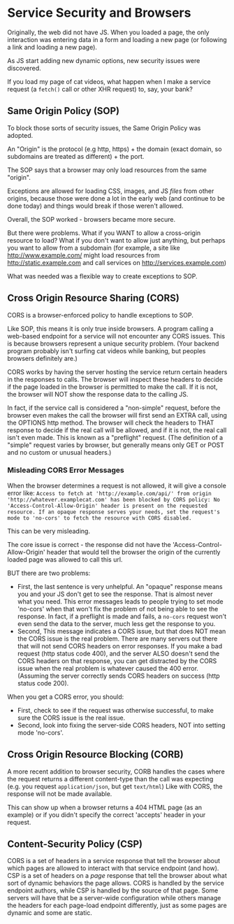 # Service Security and Browsers

Originally, the web did not have JS.  When you loaded a page, the only interaction was entering data in a form and loading a new page (or following a link and loading a new page).

As JS start adding new dynamic options, new security issues were discovered.

If you load my page of cat videos, what happen when I make a service request (a `fetch()` call or other XHR request) to, say, your bank?

## Same Origin Policy (SOP)

To block those sorts of security issues, the Same Origin Policy was adopted.  

An "Origin" is the protocol (e.g http, https) + the domain (exact domain, so subdomains are treated as different) + the port.

The SOP says that a browser may only load resources from the same "origin".  

Exceptions are allowed for loading CSS, images, and JS _files_ from other origins, because those were done a lot in the early web (and continue to be done today) and things would break if those weren't allowed.

Overall, the SOP worked - browsers became more secure.  

But there were problems.  What if you WANT to allow a cross-origin resource to load?  What if you don't want to allow just anything, but perhaps you want to allow from a subdomain (for example, a site like http://www.example.com/ might load resources from http://static.example.com and call services on http://services.example.com)

What was needed was a flexible way to create exceptions to SOP.

## Cross Origin Resource Sharing (CORS)

CORS is a browser-enforced policy to handle exceptions to SOP.

Like SOP, this means it is only true inside browsers.  A program calling a web-based endpoint for a service will not encounter any CORS issues.  This is because browsers represent a unique security problem.  (Your backend program probably isn't surfing cat videos while banking, but peoples browsers definitely are.)

CORS works by having the server hosting the service return certain headers in the responses to calls.  The browser will inspect these headers to decide if the page loaded in the browser is permitted to make the call.  If it is not, the browser will NOT show the response data to the calling JS.

In fact, if the service call is considered a "non-simple" request, before the browser even makes the call the browser will first send an EXTRA call, using the OPTIONS http method.  The browser will check the headers to THAT response to decide if the real call will be allowed, and if it is not, the real call isn't even made.  This is known as a "preflight" request.  (The definition of a "simple" request varies by browser, but generally means only GET or POST and no custom or unusual headers.)

### Misleading CORS Error Messages

When the browser determines a request is not allowed, it will give a console error like: 
`Access to fetch at 'http://example.com/api/' from origin 'http://whatever.examplecat.com' has been blocked by CORS policy: No 'Access-Control-Allow-Origin' header is present on the requested resource. If an opaque response serves your needs, set the request's mode to 'no-cors' to fetch the resource with CORS disabled.`

This can be very misleading. 

The core issue is correct - the response did not have the 'Access-Control-Allow-Origin' header that would tell the browser the origin of the currently loaded page was allowed to call this url.

BUT there are two problems:
* First, the last sentence is very unhelpful.  An "opaque" response means you and your JS don't get to see the response.  That is almost never what you need.  This error messages leads to people trying to set mode 'no-cors' when that won't fix the problem of not being able to see the response.  In fact, if a preflight is made and fails, a `no-cors` request won't even send the data to the server, much less get the response to you. 
* Second, This message indicates a CORS issue, but that does NOT mean the CORS issue is the real problem.  There are many servers out there that will not send CORS headers on error responses.  If you make a bad request (http status code 400), and the server ALSO doesn't send the CORS headers on that response, you can get distracted by the CORS issue when the real problem is whatever caused the 400 error.  (Assuming the server correctly sends CORS headers on success (http status code 200).  

When you get a CORS error, you should:
* First, check to see if the request was otherwise successful, to make sure the CORS issue is the real issue.
* Second, look into fixing the server-side CORS headers, NOT into setting mode 'no-cors'.

## Cross Origin Resource Blocking (CORB)

A more recent addition to browser security, CORB handles the cases where the request returns a different content-type than the call was expecting (e.g. you request `application/json`, but get `text/html`)  Like with CORS, the response will not be made available. 

This can show up when a browser returns a 404 HTML page (as an example) or if you didn't specify the correct 'accepts' header in your request.

## Content-Security Policy (CSP)

CORS is a set of headers in a service response that tell the browser about which pages are allowed to interact with that service endpoint (and how).  CSP is a set of headers on a _page_ response that tell the browser about what sort of dynamic behaviors the page allows.  CORS is handled by the service endpoint authors, while CSP is handled by the source of that page.  Some servers will have that be a server-wide configuration while others manage the headers for each page-load endpoint differently, just as some pages are dynamic and some are static.



